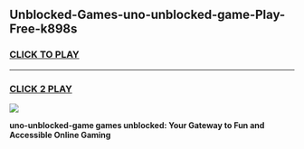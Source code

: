 
## Unblocked-Games-uno-unblocked-game-Play-Free-k898s
<h3>
<a href="https://premium76.site?title=uno-unblocked-game&ref=20M">CLICK TO PLAY</a></h3>
<hr>

<h3>
<a href="https://premium76.site?title=uno-unblocked-game&ref=20M">CLICK 2 PLAY</a>
  
</h3>

<a href="https://premium76.site?title=uno-unblocked-game&ref=19M"><img src="https://clearcache.store/games.png"></a>


**uno-unblocked-game games unblocked: Your Gateway to Fun and Accessible Online Gaming**
